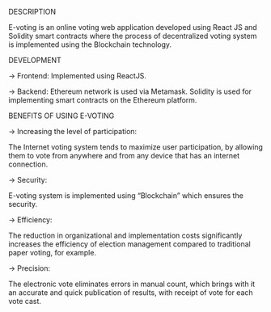 DESCRIPTION

E-voting is  an online voting web application developed using React JS and Solidity smart contracts where the process of decentralized voting system is implemented using the Blockchain technology.


DEVELOPMENT

→ Frontend:  Implemented using ReactJS.​

→ Backend:  Ethereum network is used via Metamask. Solidity is used for implementing smart contracts on the Ethereum platform.


BENEFITS OF USING E-VOTING

→  Increasing the level of participation​:

   The Internet voting system tends to maximize user  participation, by allowing them to vote from anywhere and from any device that has an internet connection.​
   
→  Security​:

   E-voting system is implemented using “Blockchain” which ensures the security.​
   
→ Efficiency​​:

  The reduction in organizational and implementation costs significantly increases the​ efficiency of election management compared to traditional paper voting, for example.​​
  
​→ Precision​​:

  The electronic vote eliminates errors in manual count, which brings with it​​ an accurate and quick publication of results, with receipt of vote for each vote cast.​

​
